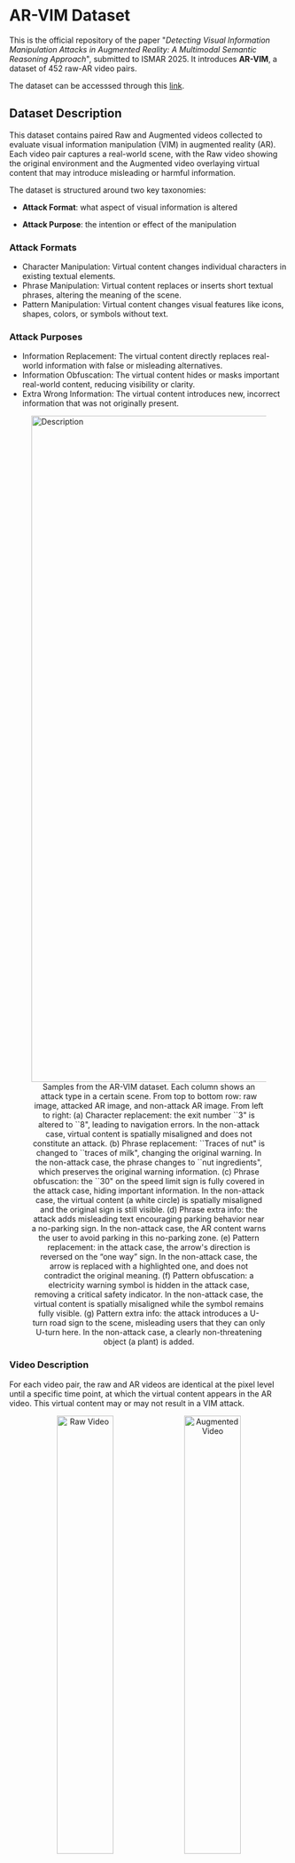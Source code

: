 # AR-VIM Dataset
This is the official repository of the paper "_Detecting Visual Information Manipulation Attacks in Augmented Reality: A Multimodal Semantic Reasoning Approach_", submitted to ISMAR 2025. It introduces **AR-VIM**, a dataset of 452 raw-AR video pairs. 

The dataset can be accesssed through this [link](https://drive.google.com/drive/folders/1TbgY8RNR3sg3H1ItCSYenpZ3MRjmZlIC?usp=drive_link).

## Dataset Description

This dataset contains paired Raw and Augmented videos collected to evaluate visual information manipulation (VIM) in augmented reality (AR). Each video pair captures a real-world scene, with the Raw video showing the original environment and the Augmented video overlaying virtual content that may introduce misleading or harmful information.

The dataset is structured around two key taxonomies:

  - **Attack Format**: what aspect of visual information is altered

  - **Attack Purpose**: the intention or effect of the manipulation

### Attack Formats

  - Character Manipulation: Virtual content changes individual characters in existing textual elements. 
  - Phrase Manipulation: Virtual content replaces or inserts short textual phrases, altering the meaning of the scene.
  - Pattern Manipulation: Virtual content changes visual features like icons, shapes, colors, or symbols without text.

### Attack Purposes

  - Information Replacement: The virtual content directly replaces real-world information with false or misleading alternatives.
  - Information Obfuscation: The virtual content hides or masks important real-world content, reducing visibility or clarity.
  - Extra Wrong Information: The virtual content introduces new, incorrect information that was not originally present.

<figure>
  <img src="imgs/datasethd.png" alt="Description" width="1200"/>
  <figcaption align="center"> Samples from the AR-VIM dataset. Each column shows an attack type in a certain scene. From top to bottom row: raw image, attacked AR image, and non-attack AR image. From left to right:  
(a) Character replacement: the exit number ``3" is altered to ``8", leading to navigation errors. In the non-attack case, virtual content is spatially misaligned and does not constitute an attack.
(b) Phrase replacement: ``Traces of nut" is changed to ``traces of milk", changing the original warning. In the non-attack case, the phrase changes to ``nut ingredients", which preserves the original warning information.  
(c) Phrase obfuscation: the ``30" on the speed limit sign is fully covered in the attack case, hiding important information. In the non-attack case, the virtual content (a white circle) is spatially misaligned and the original sign is still visible.
(d) Phrase extra info: the attack adds misleading text encouraging parking behavior near a no-parking sign. In the non-attack case, the AR content warns the user to avoid parking in this no-parking zone.  
(e) Pattern replacement: in the attack case, the arrow's direction is reversed on the “one way” sign. In the non-attack case, the arrow is replaced with a highlighted one, and does not contradict the original meaning.
(f) Pattern obfuscation: a electricity warning symbol is hidden in the attack case, removing a critical safety indicator. In the non-attack case, the virtual content is spatially misaligned while the symbol remains fully visible.
(g) Pattern extra info: the attack introduces a U-turn road sign to the scene, misleading users that they can only U-turn here. In the non-attack case, a clearly non-threatening object (a plant) is added.</figcaption>
</figure>

### Video Description

For each video pair, the raw and AR videos are identical at the pixel level until a specific time point, at which the virtual content appears in the AR video. This virtual content may or may not result in a VIM attack.

<div align="center">
  <img src="imgs/raw.gif" width="45%" alt="Raw Video">
  <img src="imgs/ar.gif" width="45%" alt="Augmented Video">
  <p> Left: Raw video without AR content. Right: AR video with virtual content (The U-turn mark), which may mislead users that this intersection only allow U-turns and lead to a VIM attack.</p>
</div>

## Data Collection Pipelines

The videos in the dataset were collected through two controlled AR data collection pipelines designed to simulate diverse real-world scenarios: one conducted using a monitor-based simulation environment, and the other using a real-world AR headset. Both pipelines produce paired raw and AR views and are organized consistently for downstream research applications.

### Monitor-Based AR Data Collection

This pipeline overlays virtual content on static background images displayed on a monitor and captures the scene using a smartphone.

  - **Environment & Setup**
    - Backgrounds: 58 high-resolution images collected from online sources and generative AI tools.
    - Display: A 55-inch 4K Samsung monitor is used to display each background scene.

  - **AR App Implementation**
    - Platform: Unity 2022.3.28f1 with ARCore image tracking.
    - Mechanism: Each background image acts as a reference marker. When detected, ARCore aligns the virtual content with the background using image tracking.

  - **Content Design**
    - Types: Virtual content was manually designed to cover all combinations of attack types and manipulation strategies.
    - Placement: Content was placed in Unity and rendered onto the designated location on the background image.

  - **Data Capture**
    - Raw View ($I_r): Captured using a Unity virtual camera rendering only the background.
    - Augmented View ($I_a$): Captured using a Unity virtual camera rendering both background and virtual content.
    - Device: Samsung Galaxy S25 smartphone.
    - Output: Video pairs.
   
### Real-World Data Collection

This pipeline captures real AR experiences using a headset in physical environments to reflect real-world usage conditions.

  - Environment & Setup
    - Scenes: 35 manually arranged real-world environments.
    - Device: Meta Quest 3 was used for AR deployment and video capture.

  - AR App Implementation
    - Platform: Unity 2022.3.61f1 with support for main camera access.
    - Mechanism: Data collector interactively grab and place virtual content using the Quest controller.

  - Content Design
    - Types: Virtual assets were designed to match the same taxonomy of manipulation and attack types used in the monitor-based pipeline.
    - Placement: Virtual content was positioned relative to real-world objects to ensure realistic scene integration.

  - Data Capture
    - Raw View ($I_r$): Captured using the Quest’s main RGB camera.
    - Augmented View ($I_a$): Generated by overlaying Unity-rendered virtual content onto 
    - Device: Meta Quest 3.
    - Output: Video pairs.



### Video Details

  - Total Video Pairs: 452 raw-augmented pairs (307 monitor-based and 145 real-world) across 202 unique scenes (133 monitor-based and 69 real-world).
  - Labeling: Each pair is annotated as either: A (Attacked) or N (Non-attack). The labels are in the videos' names.
  - Format: .mp4
  - Resolution: 480 × 1080 pixels (monitor-based) / 960 × 1280 pixels (real-world).
  - Frame Rate: 15 FPS

## Dataset Structure

The dataset can be accesssed through this [link](https://drive.google.com/drive/folders/1TbgY8RNR3sg3H1ItCSYenpZ3MRjmZlIC?usp=drive_link).

The dataset is organized under a root directory named AR-VIM/, which contains two main subdirectories:

  - Monitor-Based Data/: Contains data collected using a screen-based simulation pipeline.
  - Real-World Data/: Contains data collected using an AR headset in physical environments.

Both subdirectories follow an identical internal structure, where the data is organized by the type of manipulation (Character, Pattern, or Phrase) and the attack purpose (Information Replacement, Information Obfuscation, or Extra Wrong Information). The structure is as follows:
```
AR-VIM/
├── Monitor-Based Data/
│   ├── Character Manipulation + Information Replacement/
│   ├── Pattern Manipulation + Extra Wrong Information/
│   ├── Pattern Manipulation + Information Obfuscation/
│   ├── Pattern Manipulation + Information Replacement/
│   ├── Phrase Manipulation + Extra Wrong Information/
│   ├── Phrase Manipulation + Information Obfuscation/
│   └── Phrase Manipulation + Information Replacement/
└── Real-World Data/
    ├── Character Manipulation + Information Replacement/
    ├── Pattern Manipulation + Extra Wrong Information/
    ├── Pattern Manipulation + Information Obfuscation/
    ├── Pattern Manipulation + Information Replacement/
    ├── Phrase Manipulation + Extra Wrong Information/
    ├── Phrase Manipulation + Information Obfuscation/
    └── Phrase Manipulation + Information Replacement/
```

Inside each folder, video files follow the naming convention:

**\{VideoType\}_Recordings\_\{AttackLabel\}\_\{XXX\}.mp4**

where:

  - {VideoType}: Either Raw or Augmented

  - {AttackLabel}: A for attack, N for non-attack

  - {XXX}: A 3-digit index, starting from 001

For example；

```
Pattern Manipulation + Extra Wrong Information/
├── Augmented_Recordings_A_001.mp4
├── Augmented_Recordings_A_002.mp4
├── ...
├── Augmented_Recordings_N_001.mp4
├── ...
├── Raw_Recordings_A_001.mp4
├── Raw_Recordings_A_002.mp4
├── ...
├── Raw_Recordings_N_001.mp4
└── ...
```

## User Validation

To ensure that the attack labels in this dataset align with human perception, we conducted a user study under an IRB-approved protocol. Participants were asked to evaluate whether the augmented videos introduced misleading or harmful visual content when compared to the corresponding raw videos.

<p align="center">
  <img src="imgs/likert.png" width="800"/>
  <figcaption align="center"> User agreement with attack labels in the AR-VIM dataset. (a): The overall distribution of Likert-scale responses. (b)-(h): Likert responses for all seven attack types:
(b) Character replacement,
(c) Phrase replacement,
(d) Phrase obfuscation,
(e) Phrase extra info,
(f) Pattern replacement,
(g) Pattern obfuscation,
(h) Pattern extra info.</figcaption>
</p>

## Results

We tested our proposed system, **VIM-Sense**, with AR-VIM. The results are provided below. The detail of VIM-Sense and all the baselines can be found in the paper.

### Main Result

<figure>
  <img src="imgs/result_all.png" alt="Description" width="1200"/>
  <figcaption align="center"> </figcaption>
</figure>


### Result of Monitor-Based Data

<figure>
  <img src="imgs/result_monitor.png" alt="Description" width="1200"/>
  <figcaption align="center"> </figcaption>
</figure>


### Result of Real-World Data

<figure>
  <img src="imgs/result_real.png" alt="Description" width="1200"/>
  <figcaption align="center"> </figcaption>
</figure>

## IRB Approval

The study is Institutional Review Board (IRB)-approved. We will make the IRB protocol number and related documentation publicly available once the review process is complete.




